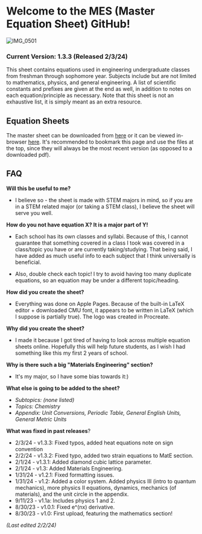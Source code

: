 # Welcome to the MES (Master Equation Sheet) GitHub!
![IMG_0501](https://github.com/ntader/MasterEquationSheet/assets/141366829/0df68ff0-3dc6-4af0-8805-60996fbaed6b)

### **Current Version: 1.3.3** (Released 2/3/24)

This sheet contains equations used in engineering undergraduate classes from freshman through sophomore year. Subjects include but are not limited to mathematics, physics, and general engineering. A list of scientific constants and prefixes are given at the end as well, in addition to notes on each equation/principle as necessary. Note that this sheet is not an exhaustive list, it is simply meant as an extra resource.

## Equation Sheets

The master sheet can be downloaded from [here](https://github.com/ntader/MasterEquationSheet/releases/tag/Master) or it can be viewed in-browser [here](https://github.com/ntader/MasterEquationSheet/blob/main/Master%20Sheet%20v1.3.3%20Eqn's%20Only.pdf). It's recommended to bookmark this page and use the files at the top, since they will always be the most recent version (as opposed to a downloaded pdf).  


## FAQ

**Will this be useful to me?**   

* I believe so - the sheet is made with STEM majors in mind, so if you are in a STEM related major (or taking a STEM class), I believe the sheet will serve you well.



**How do you not have equation X? It is a major part of Y!** 

* Each school has its own classes and syllabi. Because of this, I cannot guarantee that something covered in a class I took was covered in a class/topic you have or are currently taking/studying. That being said, I have added as much useful info to each subject that I think universally is beneficial. 

* Also, double check each topic! I try to avoid having too many duplicate equations, so an equation may be under a different topic/heading.




**How did you create the sheet?**  

* Everything was done on Apple Pages. Because of the built-in LaTeX editor + downloaded CMU font, it appears to be written in LaTeX (which I suppose is partially true). The logo was created in Procreate.

**Why did you create the sheet?**  

* I made it because I got tired of having to look across multiple equation sheets online. Hopefully this will help future students, as I wish I had something like this my first 2 years of school.


**Why is there such a big "Materials Engineering" section?**  
* It's my major, so I have some bias towards it:)


**What else is going to be added to the sheet?** 

- *Subtopics: (none listed)*
- *Topics: Chemistry*
- *Appendix: Unit Conversions, Periodic Table, General English Units, General Metric Units*


**What was fixed in past releases**?  

* 2/3/24 - v1.3.3: Fixed typos, added heat equations note on sign convention
* 2/2/24 - v1.3.2: Fixed typo, added two strain equations to MatE section.
* 2/1/24 - v1.3.1: Added diamond cubic lattice parameter.
* 2/1/24 - v1.3: Added Materials Engineering.
* 1/31/24 - v1.2.1: Fixed formatting issues.
* 1/31/24 - v1.2: Added a color system. Added physics III (intro to quantum mechanics), more physics II equations, dynamics, mechanics (of materials), and the unit circle in the appendix.
* 9/11/23 - v1.1a: Includes physics 1 and 2. 
* 8/30/23 - v1.0.1: Fixed e^(nx) derivative.  
* 8/30/23 - v1.0: First upload, featuring the mathematics section!  

*(Last edited 2/2/24)*

